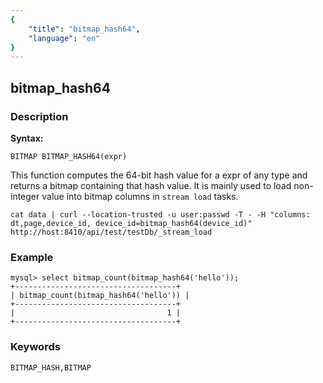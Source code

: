```yaml
---
{
    "title": "bitmap_hash64",
    "language": "en"
}
---
```


<!-- 
Licensed to the Apache Software Foundation (ASF) under one
or more contributor license agreements.  See the NOTICE file
distributed with this work for additional information
regarding copyright ownership.  The ASF licenses this file
to you under the Apache License, Version 2.0 (the
"License"); you may not use this file except in compliance
with the License.  You may obtain a copy of the License at

  http://www.apache.org/licenses/LICENSE-2.0

Unless required by applicable law or agreed to in writing,
software distributed under the License is distributed on an
"AS IS" BASIS, WITHOUT WARRANTIES OR CONDITIONS OF ANY
KIND, either express or implied.  See the License for the
specific language governing permissions and limitations
under the License.
-->

## bitmap_hash64
### Description
**Syntax:**

`BITMAP BITMAP_HASH64(expr)`

This function computes the 64-bit hash value for a expr of any type and returns a bitmap containing that hash value. It is mainly used to load non-integer value into bitmap columns in `stream load` tasks.

```
cat data | curl --location-trusted -u user:passwd -T - -H "columns: dt,page,device_id, device_id=bitmap_hash64(device_id)"   http://host:8410/api/test/testDb/_stream_load
```

### Example

```
mysql> select bitmap_count(bitmap_hash64('hello'));
+------------------------------------+
| bitmap_count(bitmap_hash64('hello')) |
+------------------------------------+
|                                  1 |
+------------------------------------+
```

### Keywords

    BITMAP_HASH,BITMAP
